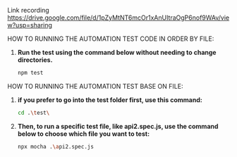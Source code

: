 Link recording
https://drive.google.com/file/d/1pZyMtNT6mcOr1xAnUItraOgP6nof9WAv/view?usp=sharing

HOW TO RUNNING THE AUTOMATION TEST CODE IN ORDER BY FILE:
   
1. **Run the test using the command below without needing to change directories.**
   
   ```bash
   npm test

HOW TO RUNNING THE AUTOMATION TEST BASE ON FILE:

1. **if you prefer to go into the test folder first, use this command:**
   
   ```bash
   cd .\test\
   
3. **Then, to run a specific test file, like api2.spec.js, use the command below to choose which file you want to test:**
   
   ```bash
   npx mocha .\api2.spec.js 
